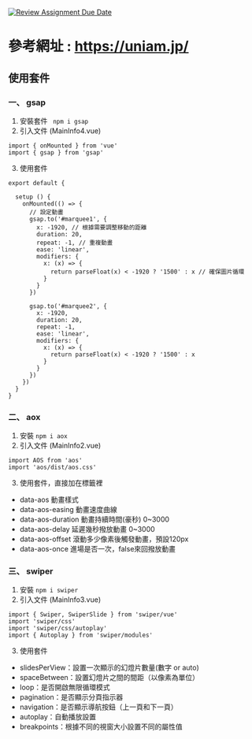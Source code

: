 [![Review Assignment Due Date](https://classroom.github.com/assets/deadline-readme-button-22041afd0340ce965d47ae6ef1cefeee28c7c493a6346c4f15d667ab976d596c.svg)](https://classroom.github.com/a/aMHx-K_k)
# 參考網址 : https://uniam.jp/
## 使用套件
### 一、 gsap
1. 安裝套件
``` npm i gsap```
2. 引入文件 (MainInfo4.vue)
```
import { onMounted } from 'vue'
import { gsap } from 'gsap'
```
3. 使用套件
```
export default {

  setup () {
    onMounted(() => {
      // 設定動畫
      gsap.to('#marquee1', {
        x: -1920, // 根據需要調整移動的距離
        duration: 20,
        repeat: -1, // 重複動畫
        ease: 'linear',
        modifiers: {
          x: (x) => {
            return parseFloat(x) < -1920 ? '1500' : x // 確保圖片循環
          }
        }
      })

      gsap.to('#marquee2', {
        x: -1920,
        duration: 20,
        repeat: -1,
        ease: 'linear',
        modifiers: {
          x: (x) => {
            return parseFloat(x) < -1920 ? '1500' : x
          }
        }
      })
    })
  }
}
```

### 二、 aox
1. 安裝
``` npm i aox ```
2. 引入文件 (MainInfo2.vue)
```
import AOS from 'aos'
import 'aos/dist/aos.css'
```
3. 使用套件，直接加在標籤裡
- data-aos 動畫樣式
- data-aos-easing 動畫速度曲線
- data-aos-duration 動畫持續時間(豪秒) 0~3000
- data-aos-delay 延遲幾秒撥放動畫 0~3000
- data-aos-offset 滾動多少像素後觸發動畫，預設120px
- data-aos-once 進場是否一次，false來回撥放動畫
### 三、 swiper 
1. 安裝
``` npm i swiper ```
2. 引入文件 (MainInfo3.vue)
```
import { Swiper, SwiperSlide } from 'swiper/vue'
import 'swiper/css'
import 'swiper/css/autoplay'
import { Autoplay } from 'swiper/modules'
```
3. 使用套件
- slidesPerView：設置一次顯示的幻燈片數量(數字 or auto)
- spaceBetween：設置幻燈片之間的間距（以像素為單位）
- loop：是否開啟無限循環模式
- pagination：是否顯示分頁指示器
- navigation：是否顯示導航按鈕（上一頁和下一頁）
- autoplay：自動播放設置
- breakpoints：根據不同的視窗大小設置不同的屬性值
